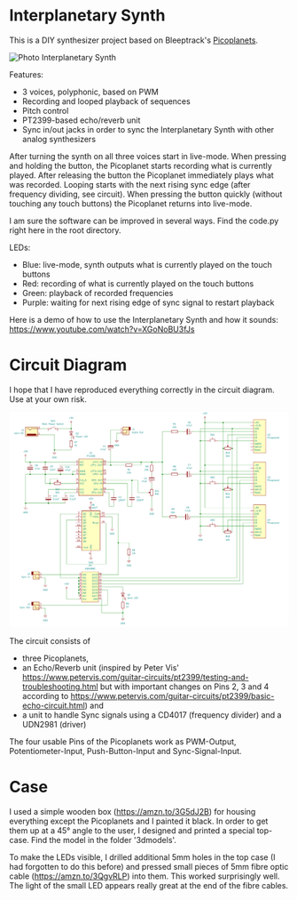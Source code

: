 # Interplanetary Synth

This is a DIY synthesizer project based on Bleeptrack's [Picoplanets](https://github.com/bleeptrack/Picoplanet).

![Photo Interplanetary Synth](photos/photo2.png)

Features:
- 3 voices, polyphonic, based on PWM
- Recording and looped playback of sequences
- Pitch control
- PT2399-based echo/reverb unit
- Sync in/out jacks in order to sync the Interplanetary Synth with other analog synthesizers

After turning the synth on all three voices start in live-mode. When pressing and holding the button, the Picoplanet starts recording what is currently played. After releasing the button the Picoplanet immediately plays what was recorded. Looping starts with the next rising sync edge (after frequency dividing, see circuit). When pressing the button quickly (without touching any touch buttons) the Picoplanet returns into live-mode.

I am sure the software can be improved in several ways. Find the code.py right here in the root directory.

LEDs:
- Blue: live-mode, synth outputs what is currently played on the touch buttons
- Red: recording of what is currently played on the touch buttons
- Green: playback of recorded frequencies
- Purple: waiting for next rising edge of sync signal to restart playback

Here is a demo of how to use the Interplanetary Synth and how it sounds: https://www.youtube.com/watch?v=XGoNoBU3fJs

# Circuit Diagram

I hope that I have reproduced everything correctly in the circuit diagram. Use at your own risk.

![Circuit Diagram of the Interplanetary Synth](circuit.png)

The circuit consists of
- three Picoplanets,
- an Echo/Reverb unit (inspired by Peter Vis' https://www.petervis.com/guitar-circuits/pt2399/testing-and-troubleshooting.html but with important changes on Pins 2, 3 and 4 according to https://www.petervis.com/guitar-circuits/pt2399/basic-echo-circuit.html) and
- a unit to handle Sync signals using a CD4017 (frequency divider) and a UDN2981 (driver)

The four usable Pins of the Picoplanets work as PWM-Output, Potentiometer-Input, Push-Button-Input and Sync-Signal-Input.

# Case

I used a simple wooden box (https://amzn.to/3G5dJ2B) for housing everything except the Picoplanets and I painted it black. In order to get them up at a 45° angle to the user, I designed and printed a special top-case. Find the model in the folder '3dmodels'.

To make the LEDs visible, I drilled additional 5mm holes in the top case (I had forgotten to do this before) and pressed small pieces of 5mm fibre optic cable (https://amzn.to/3QgvRLP) into them. This worked surprisingly well. The light of the small LED appears really great at the end of the fibre cables.
